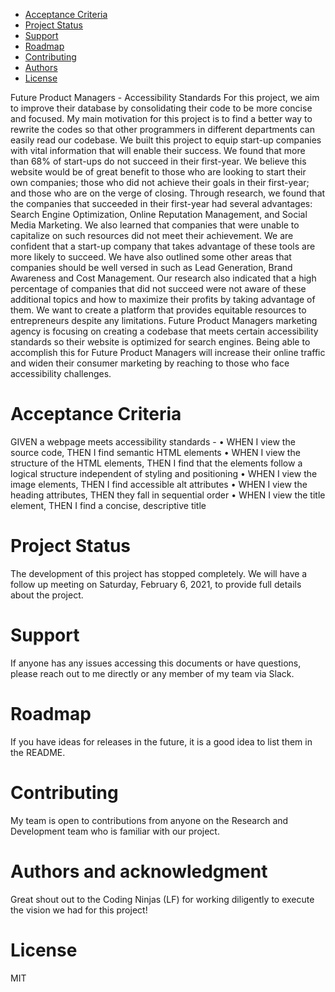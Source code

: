 * [Acceptance Criteria](#acceptancecriteria)
* [Project Status](#projectstatus)
* [Support](#support)
* [Roadmap](#roadmap)
* [Contributing](#contributing)
* [Authors](#authors)
* [License](#license)

Future Product Managers - Accessibility Standards 
For this project, we aim to improve their database by consolidating their code to be more concise and focused.  My main motivation for this project is to find a better way to rewrite the codes so that other programmers in different departments can easily read our codebase. We built this project to equip start-up companies with vital information that will enable their success. We found that more than 68% of start-ups do not succeed in their first-year.  We believe this website would be of great benefit to those who are looking to start their own companies; those who did not achieve their goals in their first-year; and those who are on the verge of closing.  Through research, we found that the companies that succeeded in their first-year had several advantages: Search Engine Optimization, Online Reputation Management, and Social Media Marketing. We also learned that companies that were unable to capitalize on such resources did not meet their achievement. We are confident that a start-up company that takes advantage of these tools are more likely to succeed. We have also outlined some other areas that companies should be well versed in such as Lead Generation, Brand Awareness and Cost Management. Our research also indicated that a high percentage of companies that did not succeed were not aware of these additional topics and how to maximize their profits by taking advantage of them. We want to create a platform that provides equitable resources to entrepreneurs despite any limitations.  Future Product Managers marketing agency is focusing on creating a codebase that meets certain accessibility standards so their website is optimized for search engines.  Being able to accomplish this for Future Product Managers will increase their online traffic and widen their consumer marketing by reaching to those who face accessibility challenges.  

# Acceptance Criteria
GIVEN a webpage meets accessibility standards - 
•	WHEN I view the source code, THEN I find semantic HTML elements
•	WHEN I view the structure of the HTML elements, THEN I find that the elements follow a logical structure independent of styling and positioning
•	WHEN I view the image elements, THEN I find accessible alt attributes
•	WHEN I view the heading attributes, THEN they fall in sequential order
•	WHEN I view the title element, THEN I find a concise, descriptive title

# Project Status
The development of this project has stopped completely.  We will have a follow up meeting on Saturday, February 6, 2021, to provide full details about the project. 

# Support
If anyone has any issues accessing this documents or have questions, please reach out to me directly or any member of my team via Slack. 

# Roadmap
If you have ideas for releases in the future, it is a good idea to list them in the README.

# Contributing
My team is open to contributions from anyone on the Research and Development team who is familiar with our project. 

# Authors and acknowledgment
Great shout out to the Coding Ninjas (LF) for working diligently to execute the vision we had for this project!

# License
MIT